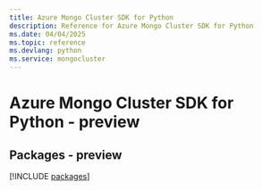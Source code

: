 ```yaml
---
title: Azure Mongo Cluster SDK for Python
description: Reference for Azure Mongo Cluster SDK for Python
ms.date: 04/04/2025
ms.topic: reference
ms.devlang: python
ms.service: mongocluster
---
```

# Azure Mongo Cluster SDK for Python - preview
## Packages - preview
[!INCLUDE [packages](mongo-cluster-index.md)]